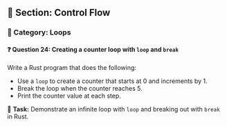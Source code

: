 ## 📘 Section: Control Flow  
### 🔹 Category: Loops  
#### ❓ Question 24: Creating a counter loop with `loop` and `break`

Write a Rust program that does the following:

- Use a `loop` to create a counter that starts at 0 and increments by 1.
- Break the loop when the counter reaches 5.
- Print the counter value at each step.

🔧 **Task:** Demonstrate an infinite loop with `loop` and breaking out with `break` in Rust.
